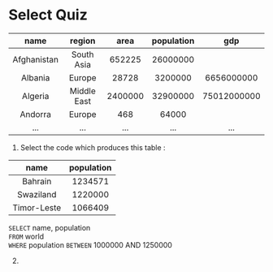 # Select Quiz

|    __name__    |  __region__  |    __area__    |  __population__  |  __gdp__  |
|   :--------:   | :--------------: |   :--------:   | :--------------: | :--------------: |
|   Afghanistan  |    South Asia    |     652225     |    26000000      |                  |
|     Albania    |     Europe       |     28728      |    3200000       |    6656000000    |
|    Algeria     |    Middle East   |    2400000     |    32900000      |    75012000000   |
|    Andorra     |     Europe       |      468       |      64000       |                  |
|      ...       |      ...         |      ...       |      ...         |      ...         |

1. Select the code which produces this table :

|    __name__    |  __population__  |
|   :--------:   | :--------------: |
|    Bahrain     |    1234571       | 
|   Swaziland    |    1220000       | 
|  Timor-Leste   |    1066409       | 

`SELECT` name, population \
`FROM` world \
`WHERE` population `BETWEEN` 1000000 AND 1250000


2.
